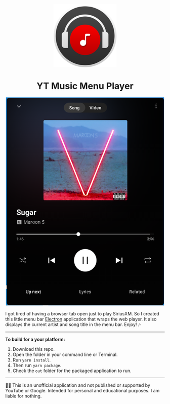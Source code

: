 <p align="center">
  <img width="200" height="200" src="icon.png" />
</p>

<h1 align="center">YT Music Menu Player</h1>

<p align="center">
<img width="500" alt="preview" src="preview.png" />
</p>

I got tired of having a browser tab open just to play SiriusXM. So I created this little menu bar [Electron](https://www.electronjs.org/) application that wraps the web player. It also displays the current artist and song title in the menu bar. Enjoy! 🎶

---

**To build for a your platform:**
1. Download this repo.
2. Open the folder in your command line or Terminal.
3. Run `yarn install`.
4. Then run `yarn package`.
5. Check the `out` folder for the packaged application to run.

---

🧑‍⚖️ This is an unofficial application and not published or supported by YouTube or Google. Intended for personal and educational purposes. I am liable for nothing.
